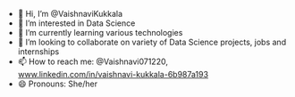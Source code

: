 - 👋 Hi, I’m @VaishnaviKukkala
- 👀 I’m interested in Data Science
- 🌱 I’m currently learning various technologies 
- 💞️ I’m looking to collaborate on variety of Data Science projects, jobs and internships 
- 📫 How to reach me: @Vaishnavi071220, www.linkedin.com/in/vaishnavi-kukkala-6b987a193
- 😄 Pronouns: She/her 
  

<!---
Vaishnavi071220/Vaishnavi071220 is a ✨ special ✨ repository because its `README.md` (this file) appears on your GitHub profile.
You can click the Preview link to take a look at your changes.
--->
